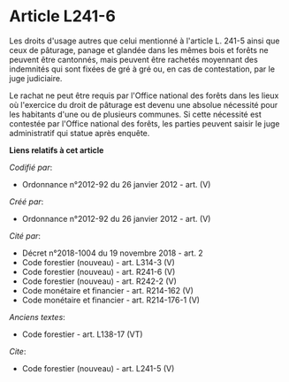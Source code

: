 # Article L241-6

Les droits d'usage autres que celui mentionné à l'article L. 241-5 ainsi que ceux de pâturage, panage et glandée dans les
mêmes bois et forêts ne peuvent être cantonnés, mais peuvent être rachetés moyennant des indemnités qui sont fixées de gré à
gré ou, en cas de contestation, par le juge judiciaire.

Le rachat ne peut être requis par l'Office national des forêts dans les lieux où l'exercice du droit de pâturage est devenu
une absolue nécessité pour les habitants d'une ou de plusieurs communes. Si cette nécessité est contestée par l'Office
national des forêts, les parties peuvent saisir le juge administratif qui statue après enquête.

**Liens relatifs à cet article**

_Codifié par_:

  - Ordonnance n°2012-92 du 26 janvier 2012 - art. (V)

_Créé par_:

  - Ordonnance n°2012-92 du 26 janvier 2012 - art. (V)

_Cité par_:

  - Décret n°2018-1004 du 19 novembre 2018 - art. 2
  - Code forestier (nouveau) - art. L314-3 (V)
  - Code forestier (nouveau) - art. R241-6 (V)
  - Code forestier (nouveau) - art. R242-2 (V)
  - Code monétaire et financier - art. R214-162 (V)
  - Code monétaire et financier - art. R214-176-1 (V)

_Anciens textes_:

  - Code forestier - art. L138-17 (VT)

_Cite_:

  - Code forestier (nouveau) - art. L241-5 (V)
